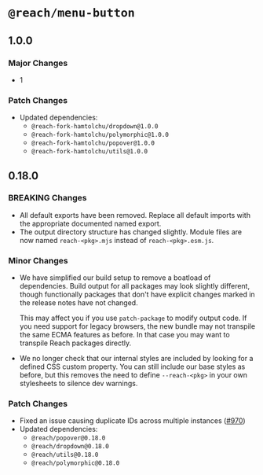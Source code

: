 # `@reach/menu-button`

## 1.0.0

### Major Changes

- 1

### Patch Changes

- Updated dependencies:
  - `@reach-fork-hamtolchu/dropdown@1.0.0`
  - `@reach-fork-hamtolchu/polymorphic@1.0.0`
  - `@reach-fork-hamtolchu/popover@1.0.0`
  - `@reach-fork-hamtolchu/utils@1.0.0`

## 0.18.0

### BREAKING Changes

- All default exports have been removed. Replace all default imports with the appropriate documented named export.
- The output directory structure has changed slightly. Module files are now named `reach-<pkg>.mjs` instead of `reach-<pkg>.esm.js`.

### Minor Changes

- We have simplified our build setup to remove a boatload of dependencies. Build output for all packages may look slightly different, though functionally packages that don't have explicit changes marked in the release notes have not changed.

  This may affect you if you use `patch-package` to modify output code. If you need support for legacy browsers, the new bundle may not transpile the same ECMA features as before. In that case you may want to transpile Reach packages directly.

- We no longer check that our internal styles are included by looking for a defined CSS custom property. You can still include our base styles as before, but this removes the need to define `--reach-<pkg>` in your own stylesheets to silence dev warnings.

### Patch Changes

- Fixed an issue causing duplicate IDs across multiple instances ([#970](https://github.com/reach/reach-ui/pull/970))
- Updated dependencies:
  - `@reach/popover@0.18.0`
  - `@reach/dropdown@0.18.0`
  - `@reach/utils@0.18.0`
  - `@reach/polymorphic@0.18.0`

